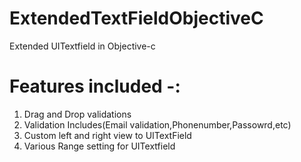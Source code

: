 # ExtendedTextFieldObjectiveC
Extended UITextfield in Objective-c

# Features included -:
1. Drag and Drop validations
2. Validation Includes(Email validation,Phonenumber,Passowrd,etc)
3. Custom left and right view to UITextField
4. Various Range setting for UITextfield
